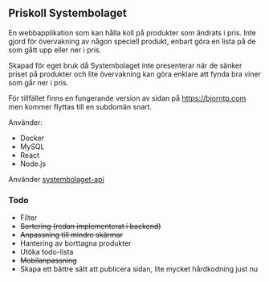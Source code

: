 ## Priskoll Systembolaget
En webbapplikation som kan hålla koll på produkter som ändrats i pris. Inte gjord för övervakning av någon speciell produkt, enbart göra en lista på de som gått upp eller ner i pris.

Skapad för eget bruk då Systembolaget inte presenterar när de sänker priset på produkter och lite övervakning kan göra enklare att fynda bra viner som går ner i pris.

För tillfället finns en fungerande version av sidan på https://bjorntp.com men kommer flyttas till en subdomän snart.

Använder:
<ul>
<li>Docker</li>
<li>MySQL</li>
<li>React</li>
<li>Node.js</li>
</ul>

Använder [systembolaget-api](https://github.com/AlexGustafsson/systembolaget-api)

### Todo
- Filter
- ~~Sortering (redan implementerat i backend)~~
- ~~Anpassning till mindre skärmar~~
- Hantering av borttagna produkter
- Utöka todo-lista
- ~~Mobilanpassning~~
- Skapa ett bättre sätt att publicera sidan, lite mycket hårdkodning just nu
